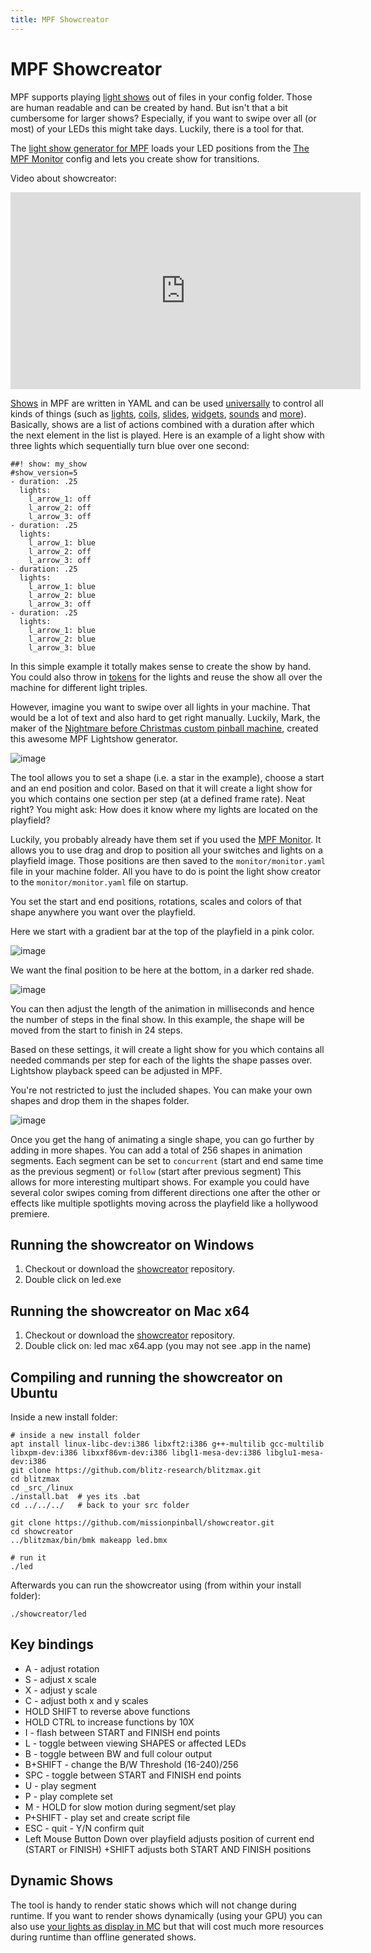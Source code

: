 ```yaml
---
title: MPF Showcreator
---
```


# MPF Showcreator


MPF supports playing [light shows](../shows/index.md) out of files in your config folder. Those are human readable
and can be created by hand. But isn't that a bit cumbersome for larger
shows? Especially, if you want to swipe over all (or most) of your LEDs
this might take days. Luckily, there is a tool for that.

The [light show generator for
MPF](https://github.com/missionpinball/showcreator) loads your LED
positions from the [The MPF Monitor](monitor/index.md)
config and lets you create show for transitions.

Video about showcreator:

<div class="video-wrapper">
<iframe width="560" height="315" src="https://www.youtube.com/embed/bjDWm_pO9_I" title="YouTube video player" frameborder="0" allow="accelerometer; autoplay; clipboard-write; encrypted-media; gyroscope; picture-in-picture" allowfullscreen></iframe>
</div>

[Shows](../shows/index.md) in MPF are written
in YAML and can be used
[universally](../config_players/index.md) to
control all kinds of things (such as
[lights](../config_players/coil_player.md),
[coils](../config_players/coil_player.md),
[slides](../config_players/slide_player.md),
[widgets](../config_players/widget_player.md),
[sounds](../config_players/sound_player.md)
and [more](../config_players/index.md)).
Basically, shows are a list of actions combined with a duration after
which the next element in the list is played. Here is an example of a
light show with three lights which sequentially turn blue over one
second:

``` mpf-config
##! show: my_show
#show_version=5
- duration: .25
  lights:
    l_arrow_1: off
    l_arrow_2: off
    l_arrow_3: off
- duration: .25
  lights:
    l_arrow_1: blue
    l_arrow_2: off
    l_arrow_3: off
- duration: .25
  lights:
    l_arrow_1: blue
    l_arrow_2: blue
    l_arrow_3: off
- duration: .25
  lights:
    l_arrow_1: blue
    l_arrow_2: blue
    l_arrow_3: blue
```

In this simple example it totally makes sense to create the show by
hand. You could also throw in [tokens](../shows/tokens.md) for the lights and reuse the show all over the machine for
different light triples.

However, imagine you want to swipe over all lights in your machine. That
would be a lot of text and also hard to get right manually. Luckily,
Mark, the maker of the [Nightmare before Christmas custom pinball
machine](https://pinside.com/pinball/forum/topic/the-nightmare-before-christmas),
created this awesome MPF Lightshow generator.

![image](/tools/images/showcreator.png)

The tool allows you to set a shape (i.e. a star in the example), choose
a start and an end position and color. Based on that it will create a
light show for you which contains one section per step (at a defined
frame rate). Neat right? You might ask: How does it know where my lights
are located on the playfield?

Luckily, you probably already have them set if you used the
[MPF Monitor](monitor/index.md). It
allows you to use drag and drop to position all your switches and lights
on a playfield image. Those positions are then saved to the
`monitor/monitor.yaml` file in your machine folder. All you have to do
is point the light show creator to the `monitor/monitor.yaml` file on
startup.

You set the start and end positions, rotations, scales and colors of
that shape anywhere you want over the playfield.

Here we start with a gradient bar at the top of the playfield in a pink
color.

![image](/tools/images/showcreator_start.png)

We want the final position to be here at the bottom, in a darker red
shade.

![image](/tools/images/showcreator_end.png)

You can then adjust the length of the animation in milliseconds and
hence the number of steps in the final show. In this example, the shape
will be moved from the start to finish in 24 steps.

Based on these settings, it will create a light show for you which
contains all needed commands per step for each of the lights the shape
passes over. Lightshow playback speed can be adjusted in MPF.

You're not restricted to just the included shapes. You can make your
own shapes and drop them in the shapes folder.

![image](/tools/images/showcreator_shapes.png)

Once you get the hang of animating a single shape, you can go further by
adding in more shapes. You can add a total of 256 shapes in animation
segments. Each segment can be set to `concurrent` (start and end same
time as the previous segment) or `follow` (start after previous segment)
This allows for more interesting multipart shows. For example you could
have several color swipes coming from different directions one after the
other or effects like multiple spotlights moving across the playfield
like a hollywood premiere.

## Running the showcreator on Windows

1.  Checkout or download the
    [showcreator](https://github.com/missionpinball/showcreator.git)
    repository.
2.  Double click on led.exe

## Running the showcreator on Mac x64

1.  Checkout or download the
    [showcreator](https://github.com/missionpinball/showcreator.git)
    repository.
2.  Double click on: led mac x64.app (you may not see .app in the name)

## Compiling and running the showcreator on Ubuntu

Inside a new install folder:

``` console
# inside a new install folder
apt install linux-libc-dev:i386 libxft2:i386 g++-multilib gcc-multilib libxpm-dev:i386 libxxf86vm-dev:i386 libgl1-mesa-dev:i386 libglu1-mesa-dev:i386
git clone https://github.com/blitz-research/blitzmax.git
cd blitzmax
cd _src_/linux
./install.bat  # yes its .bat
cd ../../../   # back to your src folder

git clone https://github.com/missionpinball/showcreator.git
cd showcreator
../blitzmax/bin/bmk makeapp led.bmx

# run it
./led
```

Afterwards you can run the showcreator using (from within your install
folder):

``` console
./showcreator/led
```

## Key bindings

* A - adjust rotation
* S - adjust x scale
* X - adjust y scale
* C - adjust both x and y scales
* HOLD SHIFT to reverse above functions
* HOLD CTRL to increase functions by 10X
* I - flash between START and FINISH end points
* L - toggle between viewing SHAPES or affected LEDs
* B - toggle between BW and full colour output
* B+SHIFT - change the B/W Threshold (16-240)/256
* SPC - toggle between START and FINISH end points
* U - play segment
* P - play complete set
* M - HOLD for slow motion during segment/set play
* P+SHIFT - play set and create script file
* ESC - quit - Y/N confirm quit
* Left Mouse Button Down over playfield adjusts position of current
    end (START or FINISH) +SHIFT adjusts both START AND FINISH
    positions

## Dynamic Shows

The tool is handy to render static shows which will not change during
runtime. If you want to render shows dynamically (using your GPU) you
can also use
[your lights as display in MC](../config_players/display_light_player.md) but that will cost much more resources during runtime than
offline generated shows.
